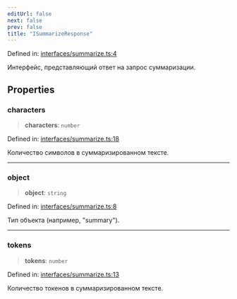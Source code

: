 ```yaml
---
editUrl: false
next: false
prev: false
title: "ISummarizeResponse"
---
```


Defined in: [interfaces/summarize.ts:4](https://github.com/zloishavrin/gigachat-node/blob/97b2ade0b7f31c93519f3b9ad8ca6ad9972792e9/src/interfaces/summarize.ts#L4)

Интерфейс, представляющий ответ на запрос суммаризации.

## Properties

### characters

> **characters**: `number`

Defined in: [interfaces/summarize.ts:18](https://github.com/zloishavrin/gigachat-node/blob/97b2ade0b7f31c93519f3b9ad8ca6ad9972792e9/src/interfaces/summarize.ts#L18)

Количество символов в суммаризированном тексте.

***

### object

> **object**: `string`

Defined in: [interfaces/summarize.ts:8](https://github.com/zloishavrin/gigachat-node/blob/97b2ade0b7f31c93519f3b9ad8ca6ad9972792e9/src/interfaces/summarize.ts#L8)

Тип объекта (например, "summary").

***

### tokens

> **tokens**: `number`

Defined in: [interfaces/summarize.ts:13](https://github.com/zloishavrin/gigachat-node/blob/97b2ade0b7f31c93519f3b9ad8ca6ad9972792e9/src/interfaces/summarize.ts#L13)

Количество токенов в суммаризированном тексте.
